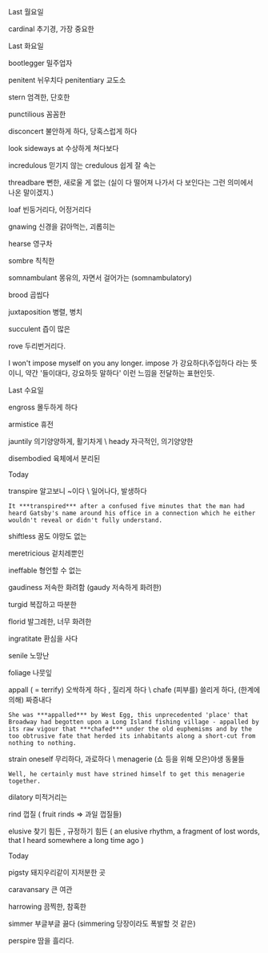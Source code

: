 Last 월요일 

cardinal 추기경, 가장 중요한

Last 화요일 

bootlegger 밀주업자

penitent 뉘우치다 penitentiary 교도소

stern 엄격한, 단호한

punctilious 꼼꼼한

disconcert 불안하게 하다, 당혹스럽게 하다

look sideways at 수상하게 쳐다보다

incredulous 믿기지 않는 credulous 쉽게 잘 속는

threadbare 뻔한, 새로울 게 없는 (실이 다 떨어져 나가서 다 보인다는 그런 의미에서 나온 말이겠지.)

loaf 빈둥거리다, 어정거리다

gnawing 신경을 갉아먹는, 괴롭히는

hearse 영구차

sombre 칙칙한

somnambulant 몽유의, 자면서 걸어가는 (somnambulatory)

brood 곱씹다

juxtaposition 병렬, 병치

succulent 즙이 많은

rove 두리번거리다.

I won't impose myself on you any longer. impose 가 강요하다\주입하다 라는 뜻이니, 약간 '들이대다, 강요하듯 말하다' 이런 느낌을 전달하는 표현인듯.

Last 수요일 

engross 몰두하게 하다

armistice 휴전

jauntily 의기양양하게, 활기차게 \ heady 자극적인, 의기양양한

disembodied 육체에서 분리된

Today 

transpire 알고보니 ~이다 \ 일어나다, 발생하다

    It ***transpired*** after a confused five minutes that the man had heard Gatsby's name around his office in a connection which he either wouldn't reveal or didn't fully understand.

shiftless 꿈도 야망도 없는

meretricious 겉치레뿐인

ineffable 형언할 수  없는

gaudiness 저속한 화려함 (gaudy 저속하게 화려한)

turgid 복잡하고 따분한

florid 발그레한, 너무 화려한

ingratitate 환심을 사다

senile 노망난

foliage 나뭇잎

appall ( = terrify) 오싹하게 하다 , 질리게 하다 \ chafe (피부를) 쓸리게 하다, (한계에 의해) 짜증내다

    She was ***appalled*** by West Egg, this unprecedented 'place' that Broadway had begotten upon a Long Island fishing village - appalled by its raw vigour that ***chafed*** under the old euphemisms and by the too obtrusive fate that herded its inhabitants along a short-cut from nothing to nothing.

strain oneself 무리하다, 과로하다 \ menagerie (쇼 등을 위해 모은)야생 동물들

    Well, he certainly must have strined himself to get this menagerie together.

dilatory 미적거리는

rind 껍질 ( fruit rinds ⇒ 과일 껍질들)

elusive 찾기 힘든 , 규정하기 힘든 ( an elusive rhythm, a fragment of lost words, that I heard somewhere a long time ago )

Today 

pigsty 돼지우리같이 지저분한 곳

caravansary 큰 여관

harrowing 끔찍한, 참혹한

simmer 부글부글 끓다 (simmering 당장이라도 폭발할 것 같은)

perspire 땀을 흘리다.
